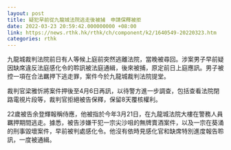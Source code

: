 ```yaml
---
layout: post
title: 疑犯早前從九龍城法院逃走後被捕　申請保釋被拒
date: 2022-03-23 20:59:42.000000000 +08:00
link: https://news.rthk.hk/rthk/ch/component/k2/1640549-20220323.htm
categories: rthk
---
```


九龍城裁判法院前日有人等候上庭前突然逃離法院，當晚被尋回。涉案男子早前疑因缺席違反法庭感化令的聆訊被法庭通緝，後來被捕，原定前日上庭應訊。男子被控一項在合法羈押下逃走罪，案件今於九龍城裁判法院提堂。

裁判官梁雅忻將案件押後至4月6日再訊，以待警方進一步調查，包括查看法院閉路電視片段等，裁判官拒絕被告保釋，保留8天覆核權利。

22歲被告余登輝報稱侍應，他被指於今年3月21日，在九龍城法院大樓在警務人員羈押期間逃走。據悉，被告涉嫌干犯一宗尖沙咀的無牌賣酒案件，以及一宗在葵涌的刑事毀壞案件，早前被判處感化令。他沒有依時見感化官和缺席特別進度報告聆訊，一度被通緝。
